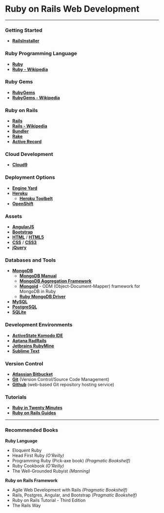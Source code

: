 # Ruby on Rails Web Development

---

### Getting Started

- **<a href="http://railsinstaller.org/en" target="_blank">RailsInstaller</a>**

### Ruby Programming Language

- **<a href="https://www.ruby-lang.org/en/" target="_blank">Ruby</a>**
- **<a href="https://en.wikipedia.org/wiki/Ruby_(programming_language)" target="_blank">Ruby - Wikipedia</a>**

### Ruby Gems

- **<a href="https://rubygems.org/" target="_blank">RubyGems</a>**
- **<a href="https://en.wikipedia.org/wiki/RubyGems" target="_blank">RubyGems - Wikipedia</a>**

### Ruby on Rails

- **<a href="http://rubyonrails.org/" target="_blank">Rails</a>**
- **<a href="https://en.wikipedia.org/wiki/Ruby_on_Rails" target="_blank">Rails - Wikipedia</a>**
- **<a href="http://bundler.io/" target="_blank">Bundler</a>**
- **<a href="http://rake.rubyforge.org/" target="_blank">Rake</a>** 
- **<a href="http://guides.rubyonrails.org/active_record_basics.html" target="_blank">Active Record</a>**

### Cloud Development

- **<a href="https://c9.io/" target="_blank">Cloud9</a>**

### Deployment Options

- **<a href="https://www.engineyard.com/" target="_blank">Engine Yard</a>**
- **<a href="https://www.heroku.com/" target="_blank">Heroku</a>**
	- **<a href="https://toolbelt.heroku.com/" target="_blank">Heroku Toolbelt</a>**
- **<a href="https://www.openshift.com/" target="_blank">OpenShift</a>**

### Assets

- **<a href="https://angularjs.org/" target="_blank">AngularJS</a>**
- **<a href="http://getbootstrap.com/" target="_blank">Bootstrap</a>**
- **<a href="https://developer.mozilla.org/en-US/docs/Web/HTML" target="_blank">HTML</a>** / **<a href="https://developer.mozilla.org/en-US/docs/Web/Guide/HTML/HTML5" target="_blank">HTML5</a>**
- **<a href="https://developer.mozilla.org/en-US/docs/Web/CSS" target="_blank">CSS</a>** / **<a href="https://developer.mozilla.org/en-US/docs/Web/CSS/CSS3" target="_blank">CSS3</a>**
- **<a href="https://jquery.com/" target="_blank">jQuery</a>**

### Databases and Tools

- **<a href="https://www.mongodb.com/" target="_blank">MongoDB</a>**
	- **<a href="https://docs.mongodb.com/manual/">MongoDB Manual</a>**
	- **<a href="https://docs.mongodb.com/manual/core/aggregation-pipeline/">MongoDB Aggregation Framework</a>**
	- **<a href="https://mongoid.github.io/" target="_blank">Mongoid</a>** - ODM (Object-Document-Mapper) framework for MongoDB in Ruby
	- **<a href="https://docs.mongodb.com/ruby-driver/master/">Ruby MongoDB Driver</a>**
- **<a href="https://www.mysql.com/" target="_blank">MySQL</a>**
- **<a href="https://www.postgresql.org/" target="_blank">PostgreSQL</a>**
- **<a href="https://www.sqlite.org/" target="_blank">SQLite</a>**

### Development Environments

- **<a href="http://www.activestate.com/komodo-ide" target="_blank">ActiveState Komodo IDE</a>**
- **<a href="http://www.aptana.com/products/radrails.html" target="_blank">Aptana RadRails</a>**
- **<a href="https://www.jetbrains.com/ruby/" target="_blank">Jetbrains RubyMine</a>**
- **<a href="https://www.sublimetext.com/" target="_blank">Sublime Text</a>**

### Version Control

- **<a href="https://bitbucket.org/" target="_blank">Atlassian Bitbucket</a>**
- **<a href="https://git-scm.com/" target="_blank">Git</a>** (Version Control/Source Code Management)
- **<a href="https://github.com/" target="_blank">Github</a>** (web-based Git repository hosting service)

### Tutorials

- **<a href="https://www.ruby-lang.org/en/documentation/quickstart/" target="_blank">Ruby in Twenty Minutes</a>**
- **<a href="http://guides.rubyonrails.org/" target="_blank">Ruby on Rails Guides</a>**

---

### Recommended Books

**Ruby Language**

- Eloquent Ruby
- Head First Ruby *(O'Reilly)*
- Programming Ruby (Pick-axe book) *(Pragmatic Bookshelf)*
- Ruby Cookbook *(O'Reilly)*
- The Well-Grounded Rubyist *(Manning)*

**Ruby on Rails Framework**

- Agile Web Development with Rails *(Pragmatic Bookshelf)*
- Rails, Postgres, Angular, and Bootstrap *(Pragmatic Bookshelf)*
- Ruby on Rails Tutorial - Third Edition
- The Rails Way